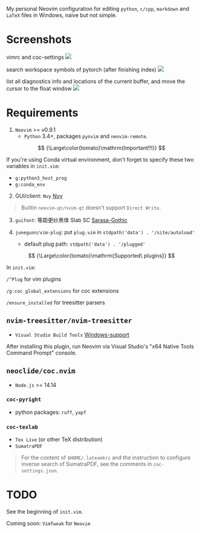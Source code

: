 My personal Neovim configuration for editing `python`, `c/cpp`, `markdown` and `LaTeX` files in Windows, naive but not simple.

# Screenshots

vimrc and coc-settings
![](./imgs/vimrc.png)

search workspace symbols of pytorch (after finishing index)
![](./imgs/index-torch.png)

list all diagnostics info and locations of the current buffer, and move the cursor to the float window
![](./imgs/diag_torch_and_move_cursor_to_float_win.png)

# Requirements

1. `Neovim` >= v0.9.1
    - `Python` 3.4+, packages `pynvim` and `neovim-remote`.

$$
{\Large\color{tomato}\mathrm{Important!!!}}
$$

If you're using Conda virtual environment, don't forget to specify these two variables in `init.vim`:
* `g:python3_host_prog`
* `g:conda_env`

2. GUI/client: `Nvy` [Nvy](https://github.com/RMichelsen/Nvy/releases)

> Builtin `neovim-qt/nvim-qt` doesn't support `Direct Write`.

3. `guifont`: 等距更纱黑体 Slab SC [Sarasa-Gothic](https://github.com/be5invis/Sarasa-Gothic/releases)

4. `junegunn/vim-plug`: put `plug.vim` in `stdpath('data') . '/site/autoload'`
    - default plug path: `stdpath('data') . '/plugged'`

$$
{\Large\color{tomato}\mathrm{Supported\ plugins}}
$$

In `init.vim`:

`/^Plug` for vim plugins

`/g:coc_global_extensions` for coc extensions

`/ensure_installed` for treesitter parsers

## `nvim-treesitter/nvim-treesitter`

- `Visual Studio Build Tools` [Windows-support](https://github.com/nvim-treesitter/nvim-treesitter/wiki/Windows-support#msvc)

After installing this plugin, run Neovim via Visual Studio's "x64 Native Tools Command Prompt" console.

## `neoclide/coc.nvim`

- `Node.js` >= 14.14

### `coc-pyright`

- python packages: `ruff`, `yapf`

### `coc-texlab`

- `Tex Live` (or other TeX distribution)
- `SumatraPDF`

> For the content of `$HOME/.latexmkrc` and the instruction to configure inverse search of SumatraPDF, see the comments in `coc-settings.json`.

# TODO

See the beginning of `init.vim`.

Coming soon: `VimTweak` for `Neovim`
